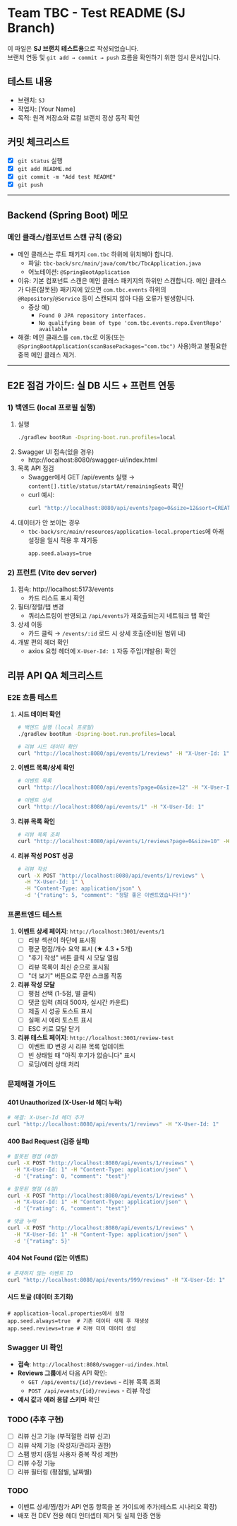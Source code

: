 # Team TBC - Test README (SJ Branch)

이 파일은 **SJ 브랜치 테스트용**으로 작성되었습니다.  
브랜치 연동 및 `git add → commit → push` 흐름을 확인하기 위한 임시 문서입니다.

## 테스트 내용
- 브랜치: `SJ`
- 작업자: [Your Name]
- 목적: 원격 저장소와 로컬 브랜치 정상 동작 확인

## 커밋 체크리스트
- [x] `git status` 실행
- [x] `git add README.md`
- [x] `git commit -m "Add test README"`
- [x] `git push`

---

## Backend (Spring Boot) 메모

### 메인 클래스/컴포넌트 스캔 규칙 (중요)

- 메인 클래스는 루트 패키지 `com.tbc` 하위에 위치해야 합니다.
  - 파일: `tbc-back/src/main/java/com/tbc/TbcApplication.java`
  - 어노테이션: `@SpringBootApplication`
- 이유: 기본 컴포넌트 스캔은 메인 클래스 패키지의 하위만 스캔합니다. 메인 클래스가 다른(잘못된) 패키지에 있으면 `com.tbc.events` 하위의 `@Repository`/`@Service` 등이 스캔되지 않아 다음 오류가 발생합니다.
  - 증상 예)
    - `Found 0 JPA repository interfaces.`
    - `No qualifying bean of type 'com.tbc.events.repo.EventRepo' available`
- 해결: 메인 클래스를 `com.tbc`로 이동(또는 `@SpringBootApplication(scanBasePackages="com.tbc")` 사용)하고 불필요한 중복 메인 클래스 제거.

---

## E2E 점검 가이드: 실 DB 시드 + 프런트 연동

### 1) 백엔드 (local 프로필 실행)

1. 실행
   ```bash
   ./gradlew bootRun -Dspring-boot.run.profiles=local
   ```
2. Swagger UI 접속(있을 경우)
   - http://localhost:8080/swagger-ui/index.html
3. 목록 API 점검
   - Swagger에서 GET /api/events 실행 → `content[].title/status/startAt/remainingSeats` 확인
   - curl 예시:
     ```bash
     curl "http://localhost:8080/api/events?page=0&size=12&sort=CREATED_DESC"
     ```
4. 데이터가 안 보이는 경우
   - `tbc-back/src/main/resources/application-local.properties`에 아래 설정을 일시 적용 후 재기동
     ```properties
     app.seed.always=true
     ```

### 2) 프런트 (Vite dev server)

1. 접속: http://localhost:5173/events
   - 카드 리스트 표시 확인
2. 필터/정렬/탭 변경
   - 쿼리스트링이 반영되고 `/api/events`가 재호출되는지 네트워크 탭 확인
3. 상세 이동
   - 카드 클릭 → `/events/:id` 로드 시 상세 호출(준비된 범위 내)
4. 개발 편의 헤더 확인
   - axios 요청 헤더에 `X-User-Id: 1` 자동 주입(개발용) 확인

## 리뷰 API QA 체크리스트

### E2E 흐름 테스트
1. **시드 데이터 확인**
   ```bash
   # 백엔드 실행 (local 프로필)
   ./gradlew bootRun -Dspring-boot.run.profiles=local
   
   # 리뷰 시드 데이터 확인
   curl "http://localhost:8080/api/events/1/reviews" -H "X-User-Id: 1"
   ```

2. **이벤트 목록/상세 확인**
   ```bash
   # 이벤트 목록
   curl "http://localhost:8080/api/events?page=0&size=12" -H "X-User-Id: 1"
   
   # 이벤트 상세
   curl "http://localhost:8080/api/events/1" -H "X-User-Id: 1"
   ```

3. **리뷰 목록 확인**
   ```bash
   # 리뷰 목록 조회
   curl "http://localhost:8080/api/events/1/reviews?page=0&size=10" -H "X-User-Id: 1"
   ```

4. **리뷰 작성 POST 성공**
   ```bash
   # 리뷰 작성
   curl -X POST "http://localhost:8080/api/events/1/reviews" \
     -H "X-User-Id: 1" \
     -H "Content-Type: application/json" \
     -d '{"rating": 5, "comment": "정말 좋은 이벤트였습니다!"}'
   ```

### 프론트엔드 테스트
1. **이벤트 상세 페이지**: `http://localhost:3001/events/1`
   - [ ] 리뷰 섹션이 하단에 표시됨
   - [ ] 평균 평점/개수 요약 표시 (★ 4.3 • 5개)
   - [ ] "후기 작성" 버튼 클릭 시 모달 열림
   - [ ] 리뷰 목록이 최신 순으로 표시됨
   - [ ] "더 보기" 버튼으로 무한 스크롤 작동

2. **리뷰 작성 모달**
   - [ ] 평점 선택 (1-5점, 별 클릭)
   - [ ] 댓글 입력 (최대 500자, 실시간 카운트)
   - [ ] 제출 시 성공 토스트 표시
   - [ ] 실패 시 에러 토스트 표시
   - [ ] ESC 키로 모달 닫기

3. **리뷰 테스트 페이지**: `http://localhost:3001/review-test`
   - [ ] 이벤트 ID 변경 시 리뷰 목록 업데이트
   - [ ] 빈 상태일 때 "아직 후기가 없습니다" 표시
   - [ ] 로딩/에러 상태 처리

### 문제해결 가이드

#### 401 Unauthorized (X-User-Id 헤더 누락)
```bash
# 해결: X-User-Id 헤더 추가
curl "http://localhost:8080/api/events/1/reviews" -H "X-User-Id: 1"
```

#### 400 Bad Request (검증 실패)
```bash
# 잘못된 평점 (0점)
curl -X POST "http://localhost:8080/api/events/1/reviews" \
  -H "X-User-Id: 1" -H "Content-Type: application/json" \
  -d '{"rating": 0, "comment": "test"}'

# 잘못된 평점 (6점)
curl -X POST "http://localhost:8080/api/events/1/reviews" \
  -H "X-User-Id: 1" -H "Content-Type: application/json" \
  -d '{"rating": 6, "comment": "test"}'

# 댓글 누락
curl -X POST "http://localhost:8080/api/events/1/reviews" \
  -H "X-User-Id: 1" -H "Content-Type: application/json" \
  -d '{"rating": 5}'
```

#### 404 Not Found (없는 이벤트)
```bash
# 존재하지 않는 이벤트 ID
curl "http://localhost:8080/api/events/999/reviews" -H "X-User-Id: 1"
```

#### 시드 토글 (데이터 초기화)
```properties
# application-local.properties에서 설정
app.seed.always=true  # 기존 데이터 삭제 후 재생성
app.seed.reviews=true # 리뷰 더미 데이터 생성
```

### Swagger UI 확인
- **접속**: `http://localhost:8080/swagger-ui/index.html`
- **Reviews 그룹**에서 다음 API 확인:
  - `GET /api/events/{id}/reviews` - 리뷰 목록 조회
  - `POST /api/events/{id}/reviews` - 리뷰 작성
- **예시 값**과 **에러 응답 스키마** 확인

### TODO (추후 구현)
- [ ] 리뷰 신고 기능 (부적절한 리뷰 신고)
- [ ] 리뷰 삭제 기능 (작성자/관리자 권한)
- [ ] 스팸 방지 (동일 사용자 중복 작성 제한)
- [ ] 리뷰 수정 기능
- [ ] 리뷰 필터링 (평점별, 날짜별)

### TODO
- 이벤트 상세/찜/참가 API 연동 항목을 본 가이드에 추가(테스트 시나리오 확장)
- 배포 전 DEV 전용 헤더 인터셉터 제거 및 실제 인증 연동